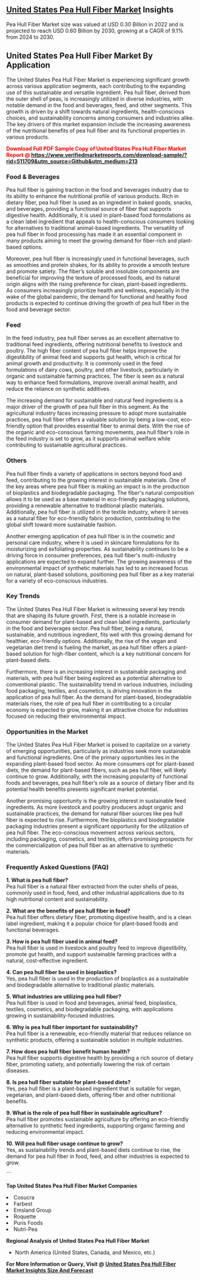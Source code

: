 <h2><a href="https://www.verifiedmarketreports.com/download-sample/?rid=511709&amp;utm_source=Github&amp;utm_medium=213" target="_blank">United States Pea Hull Fiber Market</a> Insights</h2><p>Pea Hull Fiber Market size was valued at USD 0.30 Billion in 2022 and is projected to reach USD 0.60 Billion by 2030, growing at a CAGR of 9.1% from 2024 to 2030.</p><p><h2>United States Pea Hull Fiber Market By Application</h2><p>The United States Pea Hull Fiber Market is experiencing significant growth across various application segments, each contributing to the expanding use of this sustainable and versatile ingredient. Pea hull fiber, derived from the outer shell of peas, is increasingly utilized in diverse industries, with notable demand in the food and beverages, feed, and other segments. This growth is driven by a shift towards natural ingredients, health-conscious choices, and sustainability concerns among consumers and industries alike. The key drivers of this market expansion include the increasing awareness of the nutritional benefits of pea hull fiber and its functional properties in various products.</p><p><strong><p><span class=""><span style="color: #ff0000;"><strong>Download Full PDF Sample Copy of United States Pea Hull Fiber Market Report</strong> @ </span><a href="https://www.verifiedmarketreports.com/download-sample/?rid=511709&amp;utm_source=Github&amp;utm_medium=213" target="_blank">https://www.verifiedmarketreports.com/download-sample/?rid=511709&amp;utm_source=Github&amp;utm_medium=213</a></span></p></strong></p><h3>Food & Beverages</h3><p>Pea hull fiber is gaining traction in the food and beverages industry due to its ability to enhance the nutritional profile of various products. Rich in dietary fiber, pea hull fiber is used as an ingredient in baked goods, snacks, and beverages, providing a functional source of fiber that supports digestive health. Additionally, it is used in plant-based food formulations as a clean label ingredient that appeals to health-conscious consumers looking for alternatives to traditional animal-based ingredients. The versatility of pea hull fiber in food processing has made it an essential component in many products aiming to meet the growing demand for fiber-rich and plant-based options.</p><p>Moreover, pea hull fiber is increasingly used in functional beverages, such as smoothies and protein shakes, for its ability to provide a smooth texture and promote satiety. The fiber’s soluble and insoluble components are beneficial for improving the texture of processed foods, and its natural origin aligns with the rising preference for clean, plant-based ingredients. As consumers increasingly prioritize health and wellness, especially in the wake of the global pandemic, the demand for functional and healthy food products is expected to continue driving the growth of pea hull fiber in the food and beverage sector.</p><h3>Feed</h3><p>In the feed industry, pea hull fiber serves as an excellent alternative to traditional feed ingredients, offering nutritional benefits to livestock and poultry. The high fiber content of pea hull fiber helps improve the digestibility of animal feed and supports gut health, which is critical for animal growth and productivity. It is commonly used in the feed formulations of dairy cows, poultry, and other livestock, particularly in organic and sustainable farming practices. The fiber is seen as a natural way to enhance feed formulations, improve overall animal health, and reduce the reliance on synthetic additives.</p><p>The increasing demand for sustainable and natural feed ingredients is a major driver of the growth of pea hull fiber in this segment. As the agricultural industry faces increasing pressure to adopt more sustainable practices, pea hull fiber offers a valuable solution by being a low-cost, eco-friendly option that provides essential fiber to animal diets. With the rise of the organic and eco-conscious farming movements, pea hull fiber’s role in the feed industry is set to grow, as it supports animal welfare while contributing to sustainable agricultural practices.</p><h3>Others</h3><p>Pea hull fiber finds a variety of applications in sectors beyond food and feed, contributing to the growing interest in sustainable materials. One of the key areas where pea hull fiber is making an impact is in the production of bioplastics and biodegradable packaging. The fiber's natural composition allows it to be used as a base material in eco-friendly packaging solutions, providing a renewable alternative to traditional plastic materials. Additionally, pea hull fiber is utilized in the textile industry, where it serves as a natural fiber for eco-friendly fabric production, contributing to the global shift toward more sustainable fashion.</p><p>Another emerging application of pea hull fiber is in the cosmetic and personal care industry, where it is used in skincare formulations for its moisturizing and exfoliating properties. As sustainability continues to be a driving force in consumer preferences, pea hull fiber's multi-industry applications are expected to expand further. The growing awareness of the environmental impact of synthetic materials has led to an increased focus on natural, plant-based solutions, positioning pea hull fiber as a key material for a variety of eco-conscious industries.</p><h3>Key Trends</h3><p>The United States Pea Hull Fiber Market is witnessing several key trends that are shaping its future growth. First, there is a notable increase in consumer demand for plant-based and clean label ingredients, particularly in the food and beverages sector. Pea hull fiber, being a natural, sustainable, and nutritious ingredient, fits well with this growing demand for healthier, eco-friendly options. Additionally, the rise of the vegan and vegetarian diet trend is fueling the market, as pea hull fiber offers a plant-based solution for high-fiber content, which is a key nutritional concern for plant-based diets.</p><p>Furthermore, there is an increasing interest in sustainable packaging and materials, with pea hull fiber being explored as a potential alternative to conventional plastic. The sustainability trend in various industries, including food packaging, textiles, and cosmetics, is driving innovation in the application of pea hull fiber. As the demand for plant-based, biodegradable materials rises, the role of pea hull fiber in contributing to a circular economy is expected to grow, making it an attractive choice for industries focused on reducing their environmental impact.</p><h3>Opportunities in the Market</h3><p>The United States Pea Hull Fiber Market is poised to capitalize on a variety of emerging opportunities, particularly as industries seek more sustainable and functional ingredients. One of the primary opportunities lies in the expanding plant-based food sector. As more consumers opt for plant-based diets, the demand for plant-based fibers, such as pea hull fiber, will likely continue to grow. Additionally, with the increasing popularity of functional foods and beverages, pea hull fiber’s role as a source of dietary fiber and its potential health benefits presents significant market potential.</p><p>Another promising opportunity is the growing interest in sustainable feed ingredients. As more livestock and poultry producers adopt organic and sustainable practices, the demand for natural fiber sources like pea hull fiber is expected to rise. Furthermore, the bioplastics and biodegradable packaging industries present a significant opportunity for the utilization of pea hull fiber. The eco-conscious movement across various sectors, including packaging, cosmetics, and textiles, offers promising prospects for the commercialization of pea hull fiber as an alternative to synthetic materials.</p><h3>Frequently Asked Questions (FAQ)</h3><p><strong>1. What is pea hull fiber?</strong><br>Pea hull fiber is a natural fiber extracted from the outer shells of peas, commonly used in food, feed, and other industrial applications due to its high nutritional content and sustainability.</p><p><strong>2. What are the benefits of pea hull fiber in food?</strong><br>Pea hull fiber offers dietary fiber, promoting digestive health, and is a clean label ingredient, making it a popular choice for plant-based foods and functional beverages.</p><p><strong>3. How is pea hull fiber used in animal feed?</strong><br>Pea hull fiber is used in livestock and poultry feed to improve digestibility, promote gut health, and support sustainable farming practices with a natural, cost-effective ingredient.</p><p><strong>4. Can pea hull fiber be used in bioplastics?</strong><br>Yes, pea hull fiber is used in the production of bioplastics as a sustainable and biodegradable alternative to traditional plastic materials.</p><p><strong>5. What industries are utilizing pea hull fiber?</strong><br>Pea hull fiber is used in food and beverages, animal feed, bioplastics, textiles, cosmetics, and biodegradable packaging, with applications growing in sustainability-focused industries.</p><p><strong>6. Why is pea hull fiber important for sustainability?</strong><br>Pea hull fiber is a renewable, eco-friendly material that reduces reliance on synthetic products, offering a sustainable solution in multiple industries.</p><p><strong>7. How does pea hull fiber benefit human health?</strong><br>Pea hull fiber supports digestive health by providing a rich source of dietary fiber, promoting satiety, and potentially lowering the risk of certain diseases.</p><p><strong>8. Is pea hull fiber suitable for plant-based diets?</strong><br>Yes, pea hull fiber is a plant-based ingredient that is suitable for vegan, vegetarian, and plant-based diets, offering fiber and other nutritional benefits.</p><p><strong>9. What is the role of pea hull fiber in sustainable agriculture?</strong><br>Pea hull fiber promotes sustainable agriculture by offering an eco-friendly alternative to synthetic feed ingredients, supporting organic farming and reducing environmental impact.</p><p><strong>10. Will pea hull fiber usage continue to grow?</strong><br>Yes, as sustainability trends and plant-based diets continue to rise, the demand for pea hull fiber in food, feed, and other industries is expected to grow.</p>```</p><p><strong>Top United States Pea Hull Fiber Market Companies</strong></p><div data-test-id=""><p><li>Cosucra</li><li> Farbest</li><li> Emsland Group</li><li> Roquette</li><li> Puris Foods</li><li> Nutri-Pea</li></p><div><strong>Regional Analysis of&nbsp;United States Pea Hull Fiber Market</strong></div><ul><li dir="ltr"><p dir="ltr">North America&nbsp;(United States, Canada, and Mexico, etc.)</p></li></ul><p><strong>For More Information or Query, Visit @&nbsp;</strong><strong><a href="https://www.verifiedmarketreports.com/product/pea-hull-fiber-market-size-and-forecast/?utm_source=Github&amp;utm_medium=213" target="_blank">United States Pea Hull Fiber Market Insights Size And Forecast</a></strong></p></div>
